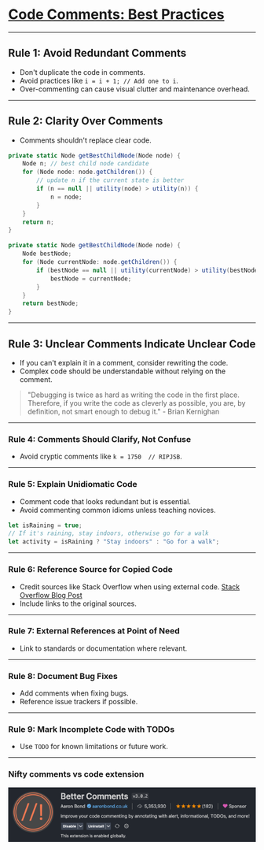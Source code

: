 # [Code Comments: Best Practices](https://stackoverflow.blog/2021/12/23/best-practices-for-writing-code-comments/)

---

## **Rule 1**: Avoid Redundant Comments

- Don't duplicate the code in comments.
- Avoid practices like `i = i + 1; // Add one to i`.
- Over-commenting can cause visual clutter and maintenance overhead.

---

## **Rule 2**: Clarity Over Comments

- Comments shouldn't replace clear code.

```csharp
private static Node getBestChildNode(Node node) {
    Node n; // best child node candidate
    for (Node node: node.getChildren()) {
        // update n if the current state is better
        if (n == null || utility(node) > utility(n)) {
            n = node;
        }
    }
    return n;
}
```

```csharp
private static Node getBestChildNode(Node node) {
    Node bestNode;
    for (Node currentNode: node.getChildren()) {
        if (bestNode == null || utility(currentNode) > utility(bestNode)) {
            bestNode = currentNode;
        }
    }
    return bestNode;
}
```

---

## **Rule 3**: Unclear Comments Indicate Unclear Code

- If you can't explain it in a comment, consider rewriting the code.
- Complex code should be understandable without relying on the comment.

> "Debugging is twice as hard as writing the code in the first place. Therefore, if you write the code as cleverly as possible, you are, by definition, not smart enough to debug it." - Brian Kernighan

---

### **Rule 4**: Comments Should Clarify, Not Confuse

- Avoid cryptic comments like `k = 1750  // RIPJSB`.

---

### **Rule 5**: Explain Unidiomatic Code

- Comment code that looks redundant but is essential.
- Avoid commenting common idioms unless teaching novices.

```javascript
let isRaining = true;
// If it's raining, stay indoors, otherwise go for a walk
let activity = isRaining ? "Stay indoors" : "Go for a walk";
```

---

### **Rule 6**: Reference Source for Copied Code

- Credit sources like Stack Overflow when using external code. [Stack Overflow Blog Post](https://stackoverflow.blog/2021/12/23/best-practices-for-writing-code-comments/)
- Include links to the original sources.

---

### **Rule 7**: External References at Point of Need

- Link to standards or documentation where relevant.

---

### **Rule 8**: Document Bug Fixes

- Add comments when fixing bugs.
- Reference issue trackers if possible.

---

### **Rule 9**: Mark Incomplete Code with TODOs

- Use `TODO` for known limitations or future work.

---

### **Nifty comments vs code extension**

![better comments](image.png)
